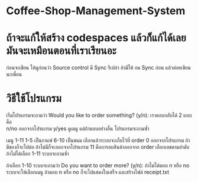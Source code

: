 # Coffee-Shop-Management-System
# ถ้าจะแก้ให้สร้าง codespaces แล้วก็แก้ได้เลย มันจะเหมือนตอนที่เราเรียนอะ 
ก่อนจะเขียน ให้ดูก่อนว่า Source control มี Sync รึเปล่า ถ้ามีให้ กด Sync ก่อน แล้วค่อยเขียนนะเพื่อน

# วิธีใช้โปรแกรม 
เริ่มโปรแกรมจะถามว่า Would you like to order something? (y/n): 
เราตอบกลับได้ 2 แบบคือ  
n/no ออกจากโปรแกรม
y/yes ดูเมนู
แต่ถ้าตอบอย่างอื่น โปรแกรมจะถามซ้ำ

เมนู 1-11
    1-5 เป็นกาแฟ
    6-10 เป็นขนม
เลือกแล้วระบบจะเก็บไว้ที่ order
    0 ออกจากโปรแกรม 
ถ้ามีของก็จะไปต่อ
ถ้าไม่มีก็จะออกจากโปรแกรม
    11 คือการลบสินค้าออกจาก order
เลือกเลขตามลำดับ
    ถ้าไม่ได้เลือก 1-11 ระบบจะถามซ้ำ

ถ้าเลือก 1-10 ระบบจะถามว่า Do you want to order more? (y/n):
ถ้าไม่ได้ตอบ n หรือ no ระบบจะให้เลือกเมนู
ถ้าตอบ n หรือ no ก็จะไปแสดงใบเสร็จ
และสร้างไฟล์ receipt.txt